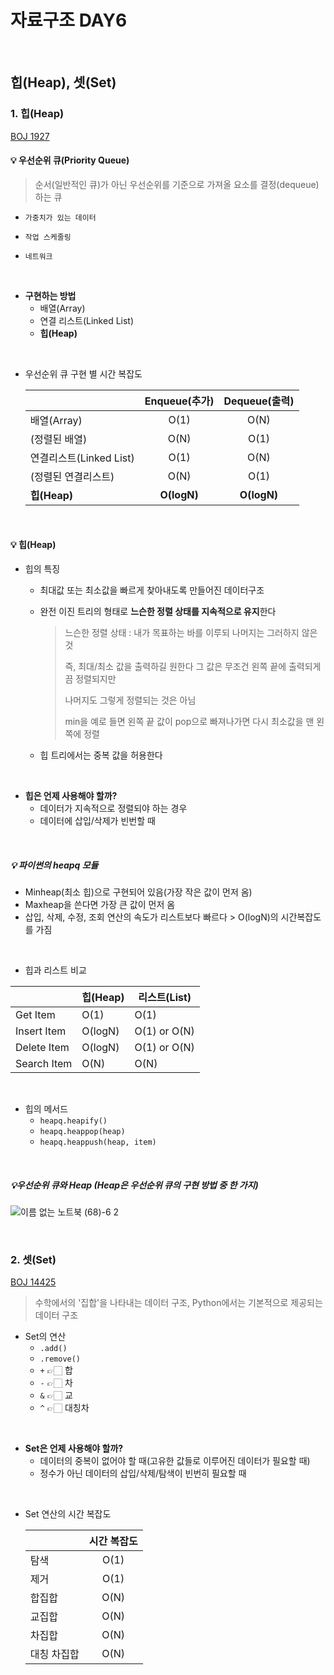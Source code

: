 # 자료구조 DAY6

<br>

## 힙(Heap), 셋(Set)

### 1. 힙(Heap) 

[BOJ 1927](https://www.acmicpc.net/problem/1927)

#### 💡 우선순위 큐(Priority Queue)

> 순서(일반적인 큐)가 아닌 우선순위를 기준으로 가져올 요소를 결정(dequeue)하는 큐

- `가중치가 있는 데이터`

- `작업 스케줄링`
- `네트워크`

<br>

- **구현하는 방법**
  - 배열(Array)
  - 연결 리스트(Linked List)
  - **힙(Heap)**

<br>

- 우선순위 큐 구현 별 시간 복잡도

  |                         | Enqueue(추가) | Dequeue(출력) |
  | ----------------------- | :-----------: | :-----------: |
  | 배열(Array)             |     O(1)      |     O(N)      |
  | (정렬된 배열)           |     O(N)      |     O(1)      |
  | 연결리스트(Linked List) |     O(1)      |     O(N)      |
  | (정렬된 연결리스트)     |     O(N)      |     O(1)      |
  | **힙(Heap)**            |  **O(logN)**  |  **O(logN)**  |

<br>

#### 💡 힙(Heap)

- 힙의 특징

  - 최대값 또는 최소값을 빠르게 찾아내도록 만들어진 데이터구조

  - 완전 이진 트리의 형태로 **느슨한 정렬 상태를 지속적으로 유지**한다

    > 느슨한 정렬 상태 : 내가 목표하는 바를 이루되 나머지는 그러하지 않은 것
    >
    > 즉, 최대/최소 값을 출력하길 원한다 그 값은 무조건 왼쪽 끝에 출력되게끔 정렬되지만
    >
    > 나머지도 그렇게 정렬되는 것은 아님
    >
    > min을 예로 들면 왼쪽 끝 값이 pop으로 빠져나가면 다시 최소값을 맨 왼쪽에 정렬

  - 힙 트리에서는 중복 값을 허용한다

<br>

- **힙은 언제 사용해야 할까?**
  - 데이터가 지속적으로 정렬되야 하는 경우
  - 데이터에 삽입/삭제가 빈번할 때

<br>

##### 💡 파이썬의 heapq 모듈

- Minheap(최소 힙)으로 구현되어 있음(가장 작은 값이 먼저 옴)
- Maxheap을 쓴다면 가장 큰 값이 먼저 옴
- 삽입, 삭제, 수정, 조회 연산의 속도가 리스트보다 빠르다 > O(logN)의 시간복잡도를 가짐

<br>

- 힙과 리스트 비교

|             | 힙(Heap) | 리스트(List) |
| ----------- | -------- | ------------ |
| Get Item    | O(1)     | O(1)         |
| Insert Item | O(logN)  | O(1) or O(N) |
| Delete Item | O(logN)  | O(1) or O(N) |
| Search Item | O(N)     | O(N)         |

<br>

- 힙의 메서드
  - `heapq.heapify()`
  - `heapq.heappop(heap)`
  - `heapq.heappush(heap, item)`

<br>

##### 💡우선순위 큐와 Heap (Heap은 우선순위 큐의 구현 방법 중 한 가지)

![이름 없는 노트북 (68)-6 2](https://user-images.githubusercontent.com/108653518/182282908-3fec1116-54f0-4e8d-abd1-481d669e633d.jpg)

<br>

### 2. 셋(Set)

[BOJ 14425](https://www.acmicpc.net/problem/14425)

> 수학에서의 '집합'을 나타내는 데이터 구조, Python에서는 기본적으로 제공되는 데이터 구조

- Set의 연산
  - `.add()`
  - `.remove()`
  - `+` 👉🏻 합
  - `-` 👉🏻 차
  - `&` 👉🏻 교
  - `^` 👉🏻 대칭차

<br>

- **Set은 언제 사용해야 할까?**
  - 데이터의 중복이 없어야 할 때(고유한 값들로 이루어진 데이터가 필요할 때)
  - 정수가 아닌 데이터의 삽입/삭제/탐색이 빈번히 필요할 때

<br>

- Set 연산의 시간 복잡도

  |             | 시간 복잡도 |
  | ----------- | :---------: |
  | 탐색        |    O(1)     |
  | 제거        |    O(1)     |
  | 합집합      |    O(N)     |
  | 교집합      |    O(N)     |
  | 차집합      |    O(N)     |
  | 대칭 차집합 |    O(N)     |

<br>